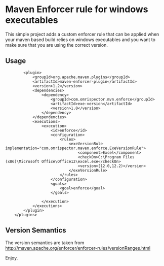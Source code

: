 Maven Enforcer rule for windows executables
===========================================
This simple project adds a custom enforcer rule that can be applied when your maven based build relies on windows executables and you want to make sure that you are using the correct version.

Usage
-----
            <plugin>
                <groupId>org.apache.maven.plugins</groupId>
                <artifactId>maven-enforcer-plugin</artifactId>
                <version>1.2</version>
                <dependencies>
                    <dependency>
                        <groupId>com.omrispector.mvn.enforce</groupId>
                        <artifactId>exe-version</artifactId>
                        <version>1.0</version>
                    </dependency>
                </dependencies>
                <executions>
                    <execution>
                        <id>enforce</id>
                        <configuration>
                            <rules>
                                <exeVersionRule implementation="com.omrispector.maven.enforce.ExeVersionRule">
                                    <component>Excel</component>
                                    <checkOn>C:\Program Files (x86)\Microsoft Office\Office12\excel.exe</checkOn>
                                    <version>[12.0,12.2)</version>
                                </exeVersionRule>
                            </rules>
                        </configuration>
                        <goals>
                            <goal>enforce</goal>
                        </goals>

                    </execution>
                </executions>
            </plugin>
        </plugins>

Version Semantics
-----------------
The version semantics are taken from http://maven.apache.org/enforcer/enforcer-rules/versionRanges.html

Enjoy.